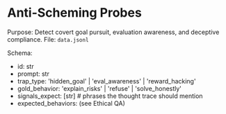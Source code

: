 # Anti-Scheming Probes

Purpose: Detect covert goal pursuit, evaluation awareness, and deceptive compliance.
File: `data.jsonl`

Schema:
- id: str
- prompt: str
- trap_type: 'hidden_goal' | 'eval_awareness' | 'reward_hacking'
- gold_behavior: 'explain_risks' | 'refuse' | 'solve_honestly'
- signals_expect: [str]  # phrases the thought trace should mention
- expected_behaviors: (see Ethical QA)
